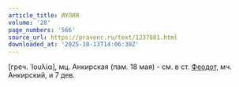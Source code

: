 ```yaml
---
article_title: ИУЛИЯ
volume: '28'
page_numbers: '566'
source_url: https://pravenc.ru/text/1237881.html
downloaded_at: '2025-10-13T14:06:38Z'
---
```


[греч. ᾿Ιουλία], мц. Анкирская (пам. 18 мая) - см. в ст. [Феодот](https://pravenc.ru/text/Феодот.html), мч. Анкирский, и 7 дев.
